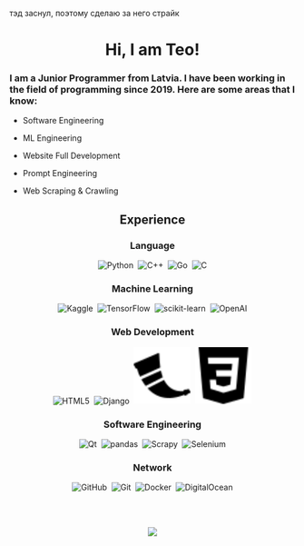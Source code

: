 тэд заснул, поэтому сделаю за него страйк

<h1 align="center">Hi, I am Teo!</h1>

### I am a Junior Programmer from Latvia. I have been working in the field of programming since 2019. Here are some areas that I know:

- Software Engineering

- ML Engineering

- Website Full Development

- Prompt Engineering
  
- Web Scraping & Crawling 

<h2 align="center">Experience</h2>


<div align="center">
  <h3 align="center">Language</h3>
  <img src="https://github.com/simple-icons/simple-icons/blob/develop/icons/python.svg" title="Python" alt="Python" width="100" height="100"/>&nbsp;
  <img src="https://github.com/simple-icons/simple-icons/blob/develop/icons/cplusplus.svg" title="C++" alt="C++" width="100" height="100"/>&nbsp;
  <img src="https://github.com/simple-icons/simple-icons/blob/develop/icons/goland.svg" title="Go" alt="Go" width="100" height="100"/>&nbsp;
  <img src="https://github.com/simple-icons/simple-icons/blob/develop/icons/c.svg" title="C" alt="C" width="100" height="100"/>
</div>


<div align="center">
  
  <h3 align="center">Machine Learning</h3>
  <img src="https://github.com/simple-icons/simple-icons/blob/develop/icons/kaggle.svg" title="Kaggle" alt="Kaggle" width="100" height="100"/>&nbsp;
  <img src="https://github.com/simple-icons/simple-icons/blob/develop/icons/tensorflow.svg" title="TensorFlow" alt="TensorFlow" width="100" height="100"/>&nbsp;
  <img src="https://github.com/simple-icons/simple-icons/blob/develop/icons/scikitlearn.svg" title="scikit-learn" alt="scikit-learn" width="100" height="100"/>&nbsp;
  <img src="https://github.com/simple-icons/simple-icons/blob/develop/icons/openai.svg" title="OpenAI" alt="OpenAI" width="100" height="100"/>
  
  
</div>


<div align="center">
  <h3 align="center">Web Development</h3>
  <img src="https://github.com/simple-icons/simple-icons/blob/develop/icons/html5.svg" title="HTML5" alt="HTML5" width="100" height="100"/>&nbsp;
  <img src="https://github.com/simple-icons/simple-icons/blob/develop/icons/django.svg" title="Django" alt="Django" width="100" height="100"/>&nbsp;
  <img src="https://github.com/simple-icons/simple-icons/blob/develop/icons/flask.svg" title="Flask" alt="Flask" width="100" height="100"/>&nbsp;
  <img src="https://github.com/simple-icons/simple-icons/blob/develop/icons/css3.svg" title="CSS3" alt="CSS3" width="100" height="100"/>
</div>



<div align="center">
  <h3 align="center">Software Engineering</h3>
  <img src="https://github.com/simple-icons/simple-icons/blob/develop/icons/qt.svg" title="Qt" alt="Qt" width="100" height="100"/>&nbsp;
  <img src="https://github.com/simple-icons/simple-icons/blob/develop/icons/pandas.svg" title="pandas" alt="pandas" width="100" height="100"/>&nbsp;
  <img src="https://github.com/simple-icons/simple-icons/blob/develop/icons/scrapy.svg" title="Scrapy" alt="Scrapy" width="100" height="100"/>&nbsp;
  <img src="https://github.com/simple-icons/simple-icons/blob/develop/icons/selenium.svg" title="Selenium" alt="Selenium" width="100" height="100"/>
</div>

<div align="center">
  <h3 align="center">Network</h3>
  <img src="https://github.com/simple-icons/simple-icons/blob/develop/icons/github.svg" title="GitHub" alt="GitHub" width="100" height="100"/>&nbsp;
  <img src="https://github.com/simple-icons/simple-icons/blob/develop/icons/git.svg" title="Git" alt="Git" width="100" height="100"/>&nbsp;
  <img src="https://github.com/simple-icons/simple-icons/blob/develop/icons/docker.svg" title="Docker" alt="Docker" width="100" height="100"/>&nbsp;
  <img src="https://github.com/simple-icons/simple-icons/blob/develop/icons/digitalocean.svg" title="DigitalOcean" alt="DigitalOcean" width="100" height="100"/>
</div>


<br><br> 

<p align="center">
  <a href="https://git.io/streak-stats">
    <img src="http://github-readme-streak-stats.herokuapp.com?user=TeodorChaly&theme=dark&background=000000" />
  </a>
</p>

